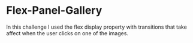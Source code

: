 # Flex-Panel-Gallery
In this challenge I used the flex display property with transitions that take affect when the user clicks on one of the images.
